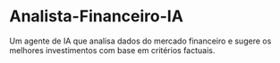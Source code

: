 # Analista-Financeiro-IA
Um agente de IA que analisa dados do mercado financeiro e sugere os melhores investimentos com base em critérios factuais.
